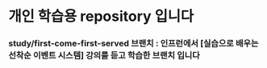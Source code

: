 # 개인 학습용 repository 입니다

### study/first-come-first-served 브랜치 : 인프런에서 [실습으로 배우는 선착순 이벤트 시스템] 강의를 듣고 학습한 브랜치 입니다
